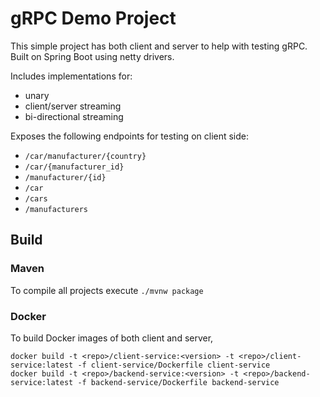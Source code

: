 # gRPC Demo Project

This simple project has both client and server to help with testing gRPC.
Built on Spring Boot using netty drivers.

Includes implementations for:
- unary
- client/server streaming
- bi-directional streaming

Exposes the following endpoints for testing on client side:
- `/car/manufacturer/{country}`
- `/car/{manufacturer_id}`
- `/manufacturer/{id}`
- `/car`
- `/cars`
- `/manufacturers`

## Build

### Maven
To compile all projects execute `./mvnw package`

### Docker
To build Docker images of both client and server,

```
docker build -t <repo>/client-service:<version> -t <repo>/client-service:latest -f client-service/Dockerfile client-service
docker build -t <repo>/backend-service:<version> -t <repo>/backend-service:latest -f backend-service/Dockerfile backend-service
```